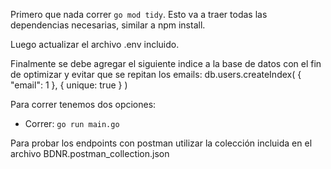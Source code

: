 Primero que nada correr `go mod tidy`.
Esto va a traer todas las dependencias necesarias, similar a npm install.

Luego actualizar el archivo .env incluido.

Finalmente se debe agregar el siguiente indice a la base de datos con el fin de optimizar y evitar que se repitan los emails:
db.users.createIndex( { "email": 1 }, { unique: true } )

Para correr tenemos dos opciones:

- Correr: `go run main.go`

Para probar los endpoints con postman utilizar la colección incluida en el archivo BDNR.postman_collection.json
